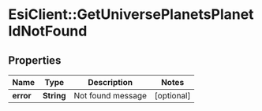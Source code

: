 # EsiClient::GetUniversePlanetsPlanetIdNotFound

## Properties
Name | Type | Description | Notes
------------ | ------------- | ------------- | -------------
**error** | **String** | Not found message | [optional] 


